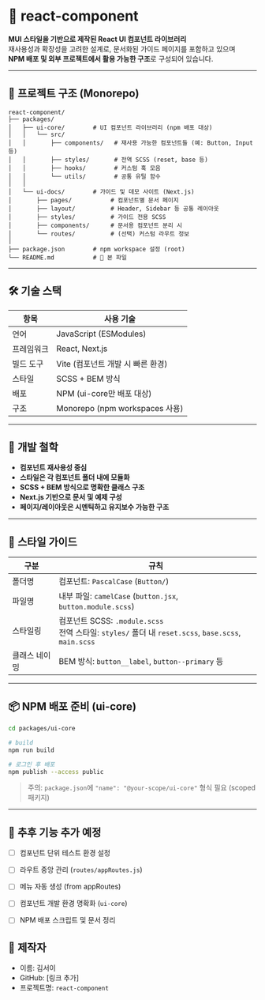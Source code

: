 # 📘 react-component

**MUI 스타일을 기반으로 제작된 React UI 컴포넌트 라이브러리**  
재사용성과 확장성을 고려한 설계로, 문서화된 가이드 페이지를 포함하고 있으며  
**NPM 배포 및 외부 프로젝트에서 활용 가능한 구조**로 구성되어 있습니다.

---

## 📁 프로젝트 구조 (Monorepo)

```
react-component/
├── packages/
│   ├── ui-core/        # UI 컴포넌트 라이브러리 (npm 배포 대상)
│   │   └── src/
│   │       ├── components/   # 재사용 가능한 컴포넌트들 (예: Button, Input 등)
│   │       ├── styles/       # 전역 SCSS (reset, base 등)
│   │       ├── hooks/        # 커스텀 훅 모음
│   │       └── utils/        # 공통 유틸 함수
│   │
│   └── ui-docs/        # 가이드 및 데모 사이트 (Next.js)
│       ├── pages/           # 컴포넌트별 문서 페이지
│       ├── layout/          # Header, Sidebar 등 공통 레이아웃
│       ├── styles/          # 가이드 전용 SCSS
│       ├── components/      # 문서용 컴포넌트 분리 시
│       └── routes/          # (선택) 커스텀 라우트 정보
│
├── package.json        # npm workspace 설정 (root)
└── README.md           # 🫧 본 파일
```

---

## 🛠️ 기술 스택

| 항목 | 사용 기술 |
|------|------------|
| 언어 | JavaScript (ESModules) |
| 프레임워크 | React, Next.js |
| 빌드 도구 | Vite (컴포넌트 개발 시 빠른 환경) |
| 스타일 | SCSS + BEM 방식 |
| 배포 | NPM (ui-core만 배포 대상) |
| 구조 | Monorepo (npm workspaces 사용) |

---

## 🎯 개발 철학

- **컴포넌트 재사용성 중심**
- **스타일은 각 컴포넌트 폴더 내에 모듈화**
- **SCSS + BEM 방식으로 명확한 클래스 구조**
- **Next.js 기반으로 문서 및 예제 구성**
- **페이지/레이아웃은 시멘틱하고 유지보수 가능한 구조**

---

## 💄 스타일 가이드

| 구분 | 규칙 |
|------|------|
| 폴더명 | 컴포넌트: `PascalCase` (`Button/`) |
| 파일명 | 내부 파일: `camelCase` (`button.jsx`, `button.module.scss`) |
| 스타일링 | 컴포넌트 SCSS: `.module.scss` <br> 전역 스타일: `styles/` 폴더 내 `reset.scss`, `base.scss`, `main.scss` |
| 클래스 네이밍 | BEM 방식: `button__label`, `button--primary` 등 |

---


## 📦 NPM 배포 준비 (ui-core)

```bash
cd packages/ui-core

# build
npm run build

# 로그인 후 배포
npm publish --access public
```

> 주의: `package.json`에 `"name": "@your-scope/ui-core"` 형식 필요 (scoped 패키지)

---

## 📎 추후 기능 추가 예정

- [ ] 컴포넌트 단위 테스트 환경 설정
- [ ] 라우트 중앙 관리 (`routes/appRoutes.js`)
- [ ] 메뉴 자동 생성 (from appRoutes)
- [ ] 컴포넌트 개발 환경 명확화 (`ui-core`)
- [ ] NPM 배포 스크립트 및 문서 정리


## 👤 제작자

- 이름: 김서이
- GitHub: [링크 추가]
- 프로젝트명: `react-component`
